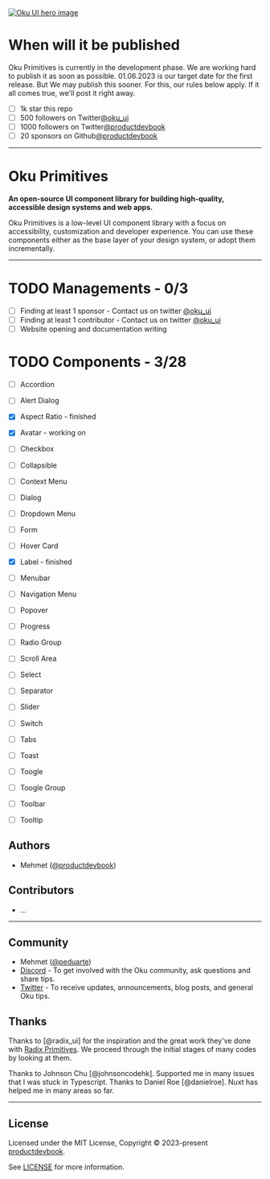 <a href="https://oku-ui.com/primitives" >
  <img alt="Oku UI hero image" src="">
</a>

# When will it be published

Oku Primitives is currently in the development phase. We are working hard to publish it as soon as possible. 01.06.2023 is our target date for the first release. But We may publish this sooner. For this, our rules below apply. If it all comes true, we'll post it right away.

- [ ] 1k star this repo
- [ ] 500 followers on Twitter[@oku_ui](https://twitter.com/oku_ui)
- [ ] 1000 followers on Twitter[@productdevbook](https://twitter.com/productdevbook)
- [ ] 20 sponsors on Github[@productdevbook](https://github.com/sponsors/productdevbook)

---

# Oku Primitives

**An open-source UI component library for building high-quality, accessible design systems and web apps.**

Oku Primitives is a low-level UI component library with a focus on accessibility, customization and developer experience. You can use these components either as the base layer of your design system, or adopt them incrementally.

---

# TODO Managements - 0/3

- [ ] Finding at least 1 sponsor - Contact us on twitter [@oku_ui](https://twitter.com/oku_ui)
- [ ] Finding at least 1 contributor - Contact us on twitter [@oku_ui](https://twitter.com/oku_ui)
- [ ] Website opening and documentation writing

# TODO Components - 3/28

- [ ] Accordion
- [ ] Alert Dialog
- [x] Aspect Ratio - finished
- [x] Avatar - working on
- [ ] Checkbox
- [ ] Collapsible
- [ ] Context Menu
- [ ] Dialog
- [ ] Dropdown Menu
- [ ] Form
- [ ] Hover Card
- [x] Label - finished
- [ ] Menubar
- [ ] Navigation Menu
- [ ] Popover
- [ ] Progress
- [ ] Radio Group
- [ ] Scroll Area
- [ ] Select
- [ ] Separator
- [ ] Slider
- [ ] Switch
- [ ] Tabs
- [ ] Toast
- [ ] Toogle
- [ ] Toogle Group
- [ ] Toolbar
- [ ] Tooltip





## Authors

- Mehmet ([@productdevbook](https://twitter.com/productdevbook))


## Contributors

- ...

---

## Community

- Mehmet ([@peduarte](https://twitter.com/productdevbook))
- [Discord](https://chat.productdevbook.com) - To get involved with the Oku community, ask questions and share tips.
- [Twitter](https://twitter.com/oku_ui) - To receive updates, announcements, blog posts, and general Oku tips.

## Thanks

Thanks to [@radix_ui] for the inspiration and the great work they've done with [Radix Primitives](https://radix-ui.com/primitives/docs/primitives/introduction). We proceed through the initial stages of many codes by looking at them.

Thanks to Johnson Chu [@johnsoncodehk]. Supported me in many issues that I was stuck in Typescript.
Thanks to Daniel Roe [@danielroe]. Nuxt has helped me in many areas so far.


---

## License

Licensed under the MIT License, Copyright © 2023-present [productdevbook](https://twitter.com/productdevbook).

See [LICENSE](./LICENSE) for more information.